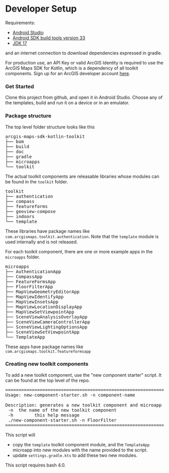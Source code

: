 # Developer Setup

Requirements: 

* [Android Studio](https://developer.android.com/studio)
* [Android SDK build tools version 33](https://developer.android.com/about/versions/13/setup-sdk#:~:text=Click%20Tools%20%3E%20SDK%20Manager.,OK%20to%20install%20the%20SDK.)
* [JDK 17](https://adoptium.net/temurin/releases/)

and an internet connection to download dependencies expressed in gradle.

For production use, an API Key or valid ArcGIS Identity is required to use the ArcGIS Maps SDK for Kotlin, which is a dependency of all toolkit components.
Sign up for an ArcGIS developer account [here](https://developers.arcgis.com/sign-up).

### Get Started

Clone this project from github, and open it in Android Studio. Choose any of the templates, build and run it on a device or in an emulator.

### Package structure
The top level folder structure looks like this
<pre>
arcgis-maps-sdk-kotlin-toolkit
├── bom
├── build
├── doc
├── gradle
├── microapps
└── toolkit
</pre>

The actual toolkit components are releasable libraries whose modules can be found in the `toolkit` folder.

<pre>
toolkit
├── authentication
├── compass
├── featureforms
├── geoview-compose
├── indoors
└── template
</pre>

These libraries have package names like `com.arcgismaps.toolkit.authentication`. Note that the `template` module is used internally and is not released.

For each toolkit component, there are one or more example apps in the `microapps` folder.

<pre>
microapps
├── AuthenticationApp
├── CompassApp
├── FeatureFormsApp
├── FloorFilterApp
├── MapViewGeometryEditorApp
├── MapViewIdentifyApp
├── MapViewInsetsApp
├── MapViewLocationDisplayApp
├── MapViewSetViewpointApp
├── SceneViewAnalysisOverlayApp
├── SceneViewCameraControllerApp
├── SceneViewLightingOptionsApp
├── SceneViewSetViewpointApp
└── TemplateApp
</pre>

These apps have package names like `com.arcgismaps.toolkit.featureformsapp`

### Creating new toolkit components

To add a new toolkit component, use the  "new component starter" script. It can be found at the top level of the repo.

<pre>
================================================================================
Usage: new-component-starter.sh -n component-name

Description: generates a new toolkit component and microapp with the given name
 -n <name> the name of the new toolkit component
 -h        this help message
 ./new-component-starter.sh -n FloorFilter
================================================================================
</pre>

This script will 
* copy the `template` toolkit component module, and the `TemplateApp` microapp into new modules with the name provided to the script.
* update `settings.gradle.kts` to add these two new modules.

This script requires bash 4.0.
